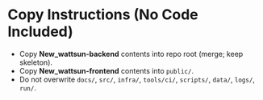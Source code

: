 
# Copy Instructions (No Code Included)
- Copy **New_wattsun-backend** contents into repo root (merge; keep skeleton).
- Copy **New_wattsun-frontend** contents into `public/`.
- Do not overwrite `docs/`, `src/`, `infra/`, `tools/ci/`, `scripts/`, `data/`, `logs/`, `run/`.
